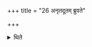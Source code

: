 +++
title = "26 अनृतदूतम् ब्रुवते"

+++

<details><summary>थिते</summary>

26. They call a pseudo messenger(Pālākala). 
</details>
